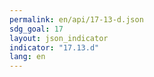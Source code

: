```yaml
---
permalink: en/api/17-13-d.json
sdg_goal: 17
layout: json_indicator
indicator: "17.13.d"
lang: en
---
```

